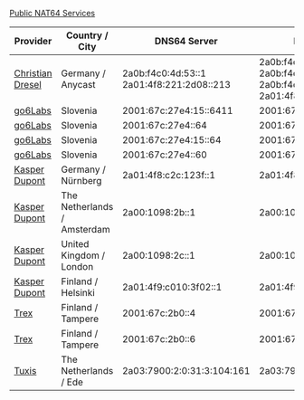 [Public NAT64 Services](https://nat64.xyz/)

<table class="table table-hover" id="services">
					<thead>
						<tr>
							<th scope="col">Provider</th>
							<th>Country / City</th>
							<th>DNS64 Server</th>
							<th>NAT64 Prefix</th>
							<th>DoH</th>
							<th>DoT</th>
						</tr>
					</thead>
					<tbody>
												<tr>
							<td><a href="https://nat64.dresel.systems/">Christian Dresel</a></td>
							<td>Germany / Anycast</td>
							<td>2a0b:f4c0:4d:53::1<br />
2a01:4f8:221:2d08::213</td>
							<td>2a0b:f4c0:4d:1::/96<br />
2a0b:f4c0:4d:2::/96<br />
2a0b:f4c0:4d:3::/96<br />
2a01:4f8:221:2d08:64:0::/96</td>
							<td></td>
							<td></td>
						</tr>
												<tr>
							<td><a href="https://go6lab.si/current-ipv6-tests/nat64dns64-public-test/">go6Labs</a></td>
							<td>Slovenia</td>
							<td>2001:67c:27e4:15::6411</td>
							<td>2001:67c:27e4:642::/96</td>
							<td></td>
							<td></td>
						</tr>
												<tr>
							<td><a href="https://go6lab.si/current-ipv6-tests/nat64dns64-public-test/">go6Labs</a></td>
							<td>Slovenia</td>
							<td>2001:67c:27e4::64</td>
							<td>2001:67c:27e4:64::/96</td>
							<td></td>
							<td></td>
						</tr>
												<tr>
							<td><a href="https://go6lab.si/current-ipv6-tests/nat64dns64-public-test/">go6Labs</a></td>
							<td>Slovenia</td>
							<td>2001:67c:27e4:15::64</td>
							<td>2001:67c:27e4:1064::/96</td>
							<td></td>
							<td></td>
						</tr>
												<tr>
							<td><a href="https://go6lab.si/current-ipv6-tests/nat64dns64-public-test/">go6Labs</a></td>
							<td>Slovenia</td>
							<td>2001:67c:27e4::60</td>
							<td>2001:67c:27e4:11::/96</td>
							<td></td>
							<td></td>
						</tr>
												<tr>
							<td><a href="https://nat64.net/">Kasper Dupont</a></td>
							<td>Germany / Nürnberg</td>
							<td>2a01:4f8:c2c:123f::1</td>
							<td>2a01:4f8:c2c:123f:64::/96</td>
							<td></td>
							<td>dot.nat64.dk</td>
						</tr>
												<tr>
							<td><a href="https://nat64.net/">Kasper Dupont</a></td>
							<td>The Netherlands / Amsterdam</td>
							<td>2a00:1098:2b::1</td>
							<td>2a00:1098:2b::/96</td>
							<td></td>
							<td>dot.nat64.dk</td>
						</tr>
												<tr>
							<td><a href="https://nat64.net/">Kasper Dupont</a></td>
							<td>United Kingdom / London</td>
							<td>2a00:1098:2c::1</td>
							<td>2a00:1098:2c::/96</td>
							<td></td>
							<td>dot.nat64.dk</td>
						</tr>
												<tr>
							<td><a href="https://nat64.net/">Kasper Dupont</a></td>
							<td>Finland / Helsinki</td>
							<td>2a01:4f9:c010:3f02::1</td>
							<td>2a01:4f9:c010:3f02:64::/96</td>
							<td></td>
							<td>dot.nat64.dk</td>
						</tr>
												<tr>
							<td><a href="http://www.trex.fi/2011/dns64.html">Trex</a></td>
							<td>Finland / Tampere</td>
							<td>2001:67c:2b0::4</td>
							<td>2001:67c:2b0:db32::/96</td>
							<td></td>
							<td></td>
						</tr>
												<tr>
							<td><a href="http://www.trex.fi/2011/dns64.html">Trex</a></td>
							<td>Finland / Tampere</td>
							<td>2001:67c:2b0::6</td>
							<td>2001:67c:2b0:db32:0:1::/96</td>
							<td></td>
							<td></td>
						</tr>
												<tr>
							<td><a href="https://www.tuxis.nl/blog/public-doh-dot-dns64-nat64-service-20191021/">Tuxis</a></td>
							<td>The Netherlands / Ede</td>
							<td>2a03:7900:2:0:31:3:104:161</td>
							<td>2a03:7900:6446::/96</td>
							<td>https://nat64.tuxis.nl/</td>
							<td>nat64.tuxis.nl</td>
						</tr>
											</tbody>
				</table>
